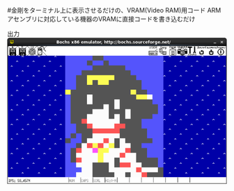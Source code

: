 #金剛をターミナル上に表示させるだけの、VRAM(Video RAM)用コード
ARMアセンブリに対応している機器のVRAMに直接コードを書き込むだけ

出力
![out](./Screenshot.png?raw=true)
